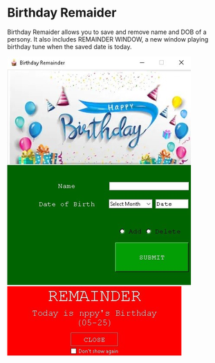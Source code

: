 # Birthday Remaider

Birthday Remaider allows you to save and remove name and DOB of a persony. It also includes REMAINDER WINDOW, a new window playing birthday tune when the saved date is today.

<img src="readme_images/1.jpg">
<img src="readme_images/2.jpg">

